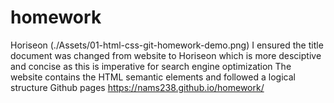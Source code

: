 # homework

Horiseon
(./Assets/01-html-css-git-homework-demo.png)
I ensured the title document was changed from website to Horiseon which is more desciptive and concise as this is imperative for search engine optimization
The website contains the HTML semantic elements and followed a logical structure
Github pages https://nams238.github.io/homework/

